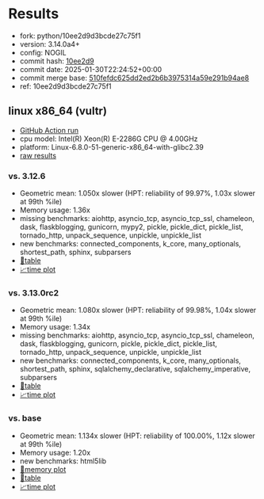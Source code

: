 # Results

- fork: python/10ee2d9d3bcde27c75f1
- version: 3.14.0a4+
- config: NOGIL
- commit hash: [10ee2d9](https://github.com/python/cpython/commit/10ee2d9)
- commit date: 2025-01-30T22:24:52+00:00
- commit merge base: [510fefdc625dd2ed2b6b3975314a59e291b94ae8](https://github.com/python/cpython/commit/510fefdc625dd2ed2b6b3975314a59e291b94ae8)
- ref: 10ee2d9d3bcde27c75f1

## linux x86_64 (vultr)

- [GitHub Action run](https://github.com/facebookexperimental/free-threading-benchmarking/actions/runs/13063818762)
- cpu model: Intel(R) Xeon(R) E-2286G CPU @ 4.00GHz
- platform: Linux-6.8.0-51-generic-x86_64-with-glibc2.39
- [raw results](bm-20250130-vultr-x86_64-python-10ee2d9d3bcde27c75f1-3.14.0a4%2B-10ee2d9.json)

### vs. 3.12.6

- Geometric mean: 1.050x slower (HPT: reliability of 99.97%, 1.03x slower at 99th %ile)
- Memory usage: 1.36x
- missing benchmarks: aiohttp, asyncio_tcp, asyncio_tcp_ssl, chameleon, dask, flaskblogging, gunicorn, mypy2, pickle, pickle_dict, pickle_list, tornado_http, unpack_sequence, unpickle, unpickle_list
- new benchmarks: connected_components, k_core, many_optionals, shortest_path, sphinx, subparsers
- [📄table](bm-20250130-vultr-x86_64-python-10ee2d9d3bcde27c75f1-3.14.0a4%2B-10ee2d9-vs-3.12.6.md)
- [📈time plot](bm-20250130-vultr-x86_64-python-10ee2d9d3bcde27c75f1-3.14.0a4%2B-10ee2d9-vs-3.12.6.svg)

### vs. 3.13.0rc2

- Geometric mean: 1.080x slower (HPT: reliability of 99.98%, 1.04x slower at 99th %ile)
- Memory usage: 1.34x
- missing benchmarks: aiohttp, asyncio_tcp, asyncio_tcp_ssl, chameleon, dask, flaskblogging, gunicorn, pickle, pickle_dict, pickle_list, tornado_http, unpack_sequence, unpickle, unpickle_list
- new benchmarks: connected_components, k_core, many_optionals, shortest_path, sphinx, sqlalchemy_declarative, sqlalchemy_imperative, subparsers
- [📄table](bm-20250130-vultr-x86_64-python-10ee2d9d3bcde27c75f1-3.14.0a4%2B-10ee2d9-vs-3.13.0rc2.md)
- [📈time plot](bm-20250130-vultr-x86_64-python-10ee2d9d3bcde27c75f1-3.14.0a4%2B-10ee2d9-vs-3.13.0rc2.svg)

### vs. base

- Geometric mean: 1.134x slower (HPT: reliability of 100.00%, 1.12x slower at 99th %ile)
- Memory usage: 1.20x
- new benchmarks: html5lib
- [🧠memory plot](bm-20250130-vultr-x86_64-python-10ee2d9d3bcde27c75f1-3.14.0a4%2B-10ee2d9-vs-base-mem.svg)
- [📄table](bm-20250130-vultr-x86_64-python-10ee2d9d3bcde27c75f1-3.14.0a4%2B-10ee2d9-vs-base.md)
- [📈time plot](bm-20250130-vultr-x86_64-python-10ee2d9d3bcde27c75f1-3.14.0a4%2B-10ee2d9-vs-base.svg)

